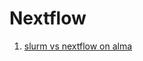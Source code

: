 # Nextflow


1. [slurm vs nextflow on alma](https://icr-sc-training.github.io/nextflow-on-alma/slurm_v_nf.html)
